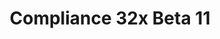---
layout: post
title: Compliance 32x Beta 11
permalink: /compliance32x/B11
header-img: https://database.faithfulpack.net/images/website/posts/32x/B11.jpg

description: |
  Part 1 of Caves and Cliffs is here, and our awesome contributors have already delivered plenty of textures for it! Enjoy the all-new mobs and blocks of the update&#58; Discover the stunningly beautiful amethyst geodes and brutally slaughter masses of glow squids for glow ink sacs, only to find out that both of these features only have a single practical use. Now you can perform any of these, and much more, with the beauty of high-quality double-the-resolution textures! Oh, and also axolotls. Who doesn't love axolotls?

changelog:
  Added:
    Blocks:
      - Amethyst Block (Pythagoras_314)
      - Amethyst Cluster ([author name redacted])
      - Azalea Leaves (Hozz, Sei)
      - Azalea Plant and Side (Deborn)
      - Big Dripleaf (EachMenderKhai, PeJohn, Sei)
      - All Candles (Redcoke26, Sei, Pomi108, various others)
      - All Lit Candles (HARYA_)
      - Budding Amethyst (Pythagoras_314, Hozz)
      - Calcite (THEMAISON)
      - Cave Vines (Sei)
      - Chiselled Deepslate (Fabri)
      - Cobbled Deepslate (LethalChicken)
      - Copper Block (Nyodex)
      - Copper Ore (LethalChicken)
      - Cracked Deepslate Bricks (HARYA_)
      - Cracked Deepslate Tiles (Fabri)
      - Cut Copper (Corb)
      - Deepslate (LethalChicken)
      - Deepslate Bricks (Fabri)
      - Deepslate Ores (LethalChicken)
      - Deepslate Tiles (Fabri)
      - Dripstone Block (Fabri)
      - Exposed Cut Copper (Corb)
      - Flowering Azalea Leaves (Hozz, EachMenderKhai, SoulSand101)
      - Flowering Azalea Side (EachMenderKhai, SoulSand101, HARYA_)
      - Glow Item Frame (EachMenderKhai, Juknum)
      - Glow Lichen (EachMenderKhai)
      - Hanging Roots (Pythagoras_314)
      - Large Amethyst Bud (Pythagoras_314)
      - Light ([author name redacted])
      - Lightning Rod ([author name redacted], Aerod)
      - Medium Amethyst Bud (Pythagoras_314)
      - Moss Block (Pythagoras_314)
      - Oxidised Copper (Sei)
      - Oxidised Cut Copper (Corb)
      - Pointed Dripstone (Pythagoras_314)
      - Polished Deepslate (LethalChicken)
      - Potted Azalea Bush (HARYA_)
      - Potted Flowering Azalea Bush (HARYA_)
      - Powder Snow (okDiamond)
      - Rooted Dirt (Tekayo)
      - Sculk Sensor (ProstoProstoChelovek, Pythagoras_314, EachMenderKhai)
      - Small Amethyst Bud (Pythagoras_314)
      - Small Dripleaf (EachMenderKhai, Sei)
      - Smooth Basalt (SoulSand101)
      - Spore Blossom (BellPepperBrian)
      - Tinted Glass (Juknum)
      - Tuff (Fractalis, Pomi108, PeJohn)
    Entities:
      - All Axolotls (Sei)
      - Glow Squid (THEMAISON)
    Items:
      - Amethyst Shard (Nyodex)
      - Axolotl Bucket ([author name redacted], EachMenderKhai)
      - All Candles (Deborn, ProstoProstoChelovek)
      - Bundles (Deborn)
      - Copper Ingot (Pythagoras_314)
      - Glow Berries (Fabri)
      - Glow Ink Sac ([author name redacted])
      - Glow Item Frame (EachMenderKhai)
      - Lights ([author name redacted])
      - Pointed Dripstone (Pythagoras_314)
      - Powder Snow Bucket (LethalChicken)
      - Raw Copper (HARYA_)
      - Raw Gold (LethalChicken)
      - Raw Iron (LethalChicken)
      - Spyglass ([author name redacted])
    Misc:
      - Spyglass Scope (Po3stell3d)
      - Spyglass Model (Cryptogenic)
    Particles:
      - Glow (Nyodex)
      - Vibration (ProstoProstoChelovek)
    GUI:
      - Freezing Hearts (Sei)
  Changed:
    Blocks:
      - Smoker Top (Pomi108)
      - Smoker Bottom (Pomi108)
      - All Ores (LethalChicken)
    Items:
      - Red Dye (HARYA_)
      - Ender Pearl (Aerod)
      - Heart of the Sea ([author name redacted])
    Entities:
      - End Crystal (DMGaming)
    GUI:
      - Grindstone ([author name redacted])
      - Title Screen Panorama (Sei)
  Fixed:
    - Bark on crimson and warped signs (CLtheman1)

downloads:
  1.17 for Java Edition:
    GitHub: https://github.com/Faithful-Resource-Pack/Faithful-Java-32x/releases/download/beta-11/Compliance-32x-Java-Beta-11.zip
    CurseForge: https://www.curseforge.com/minecraft/texture-packs/faithful-32x/download/3358884
  1.17.0 for Bedrock Edition:
    GitHub: https://github.com/Faithful-Resource-Pack/Faithful-Bedrock-32x/releases/download/beta-11/Compliance-32x-Bedrock-Beta-11.mcpack
---